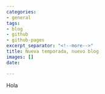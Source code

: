 ```yaml
---
categories:
- general
tags:
- blog
- github
- github-pages
excerpt_separator: "<!--more-->"
title: Nueva temporada, nuevo blog
images: []
date: 

---
```

Hola